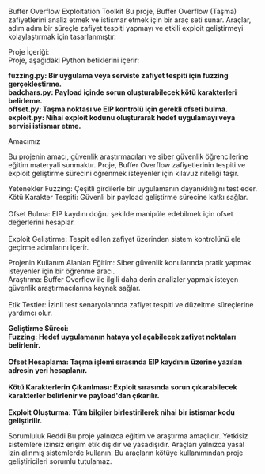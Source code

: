 Buffer Overflow Exploitation Toolkit
Bu proje, Buffer Overflow (Taşma) zafiyetlerini analiz etmek ve istismar etmek için bir araç seti sunar. Araçlar, adım adım bir süreçle zafiyet tespiti yapmayı ve etkili exploit geliştirmeyi kolaylaştırmak için tasarlanmıştır.

Proje İçeriği:
<br> Proje, aşağıdaki Python betiklerini içerir: <br>

**fuzzing.py: Bir uygulama veya serviste zafiyet tespiti için fuzzing gerçekleştirme.**
**<br> badchars.py: Payload içinde sorun oluşturabilecek kötü karakterleri belirleme. <br>**
**offset.py: Taşma noktası ve EIP kontrolü için gerekli ofseti bulma.**
**<br> exploit.py: Nihai exploit kodunu oluşturarak hedef uygulamayı veya servisi istismar etme. <br>**

Amacımız

Bu projenin amacı, güvenlik araştırmacıları ve siber güvenlik öğrencilerine eğitim materyali sunmaktır. Proje, Buffer Overflow zafiyetlerinin tespiti ve exploit geliştirme sürecini öğrenmek isteyenler için kılavuz niteliği taşır.

Yetenekler
Fuzzing: Çeşitli girdilerle bir uygulamanın dayanıklılığını test eder.
<br>Kötü Karakter Tespiti: Güvenli bir payload geliştirme sürecine katkı sağlar.<br>
<br>Ofset Bulma: EIP kaydını doğru şekilde manipüle edebilmek için ofset değerlerini hesaplar.<br>
<br>Exploit Geliştirme: Tespit edilen zafiyet üzerinden sistem kontrolünü ele geçirme adımlarını içerir.<br>

Projenin Kullanım Alanları
Eğitim: Siber güvenlik konularında pratik yapmak isteyenler için bir öğrenme aracı.
<br>Araştırma: Buffer Overflow ile ilgili daha derin analizler yapmak isteyen güvenlik araştırmacılarına kaynak sağlar.<br>
<br>Etik Testler: İzinli test senaryolarında zafiyet tespiti ve düzeltme süreçlerine yardımcı olur.<br>

**Geliştirme Süreci:
<br>Fuzzing: Hedef uygulamanın hataya yol açabilecek zafiyet noktaları belirlenir.<br>
<br>Ofset Hesaplama: Taşma işlemi sırasında EIP kaydının üzerine yazılan adresin yeri hesaplanır.<br>
<br>Kötü Karakterlerin Çıkarılması: Exploit sırasında sorun çıkarabilecek karakterler belirlenir ve payload'dan çıkarılır.<br>
<br>Exploit Oluşturma: Tüm bilgiler birleştirilerek nihai bir istismar kodu geliştirilir.<br>**


Sorumluluk Reddi
Bu proje yalnızca eğitim ve araştırma amaçlıdır. Yetkisiz sistemlere izinsiz erişim etik dışıdır ve yasadışıdır. Araçları yalnızca yasal izin alınmış sistemlerde kullanın. Bu araçların kötüye kullanımından proje geliştiricileri sorumlu tutulamaz.

